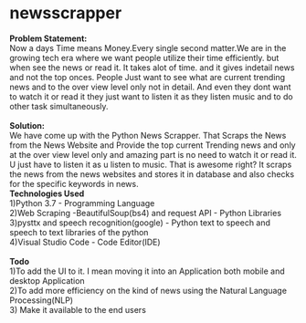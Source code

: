 # newsscrapper
**Problem Statement:** 
<br />Now a days Time means Money.Every single second matter.We are in the growing tech era where we want people utilize their time efficiently. but when
                   see the news or read it. It takes alot of time. and it gives indetail news and not the top onces. People Just want to see what are current trending news
                   and to the over view level only not in detail. And even they dont want to watch it or read it they just want to listen it as they listen music and to 
                   do other task simultaneously.<br /><br />
**Solution:**
<br />We have come up with the Python News Scrapper. That Scraps the News from the News Website and Provide the top current Trending news and only at the over view
          level only and amazing part is no need to watch it or read it. U just have to listen it as u listen to music. That is awesome right?
          It scraps the news from the news websites  and stores it in database and also checks for the specific keywords in news.
          <br />
**Technologies Used**<br />
1)Python 3.7 - Programming Language<br />
2)Web Scraping -BeautifulSoup(bs4) and request API - Python Libraries<br />
3)pysttx and speech recognition(google) - Python text to speech and  speech to text libraries of the python<br />
4)Visual Studio Code - Code Editor(IDE)
<br /><br />
**Todo**<br />
1)To add the UI to it. I mean moving it into an Application both mobile and desktop Application<br />
2)To add more  efficiency on the kind of news using  the Natural Language Processing(NLP)<br />
3) Make it available to the end users<br />



       
